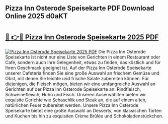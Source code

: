 ## Pizza Inn Osterode Speisekarte PDF Download Online 2025 d0aKT

# <h2><a href="http://gcdvqhl.nevu.top/?p=Pizza+Inn+Osterode+Speisekarte">🔗 👉🔴 Pizza Inn Osterode Speisekarte 2025 PDF</a></h2>

[![Pizza Inn Osterode Speisekarte 2025 PDF](https://i.imgur.com/dBaPXMq.png)](http://gcdvqhl.nevu.top/?p=Pizza+Inn+Osterode+Speisekarte)
Die Pizza Inn Osterode Speisekarte ist nicht nur eine Liste von Gerichten in einem Restaurant oder Café, sondern auch Ihre Gelegenheit, etwas zu finden, das köstlich und für Ihren Geschmack geeignet ist. Auf der Pizza Inn Osterode Speisekarte unserer Cafeteria finden Sie eine große Auswahl an frischem Gemüse und Obst, mit denen Sie leichte und frische Salate zubereiten können. Für diejenigen, die Fleisch mögen, bieten wir eine umfangreiche Auswahl an Gerichten auf der Pizza Inn Osterode Speisekarte an: Rindfleisch, Schweinefleisch, Huhn und Fisch. Unseren Auserwählten bieten wir exquisite Gerichte wie Schaschlik und Steak an, die auf einem alten, natürlichen Feuer zubereitet werden. Unsere Pizza Inn Osterode Speisekarte bietet eine große Auswahl an Desserts, von klassischen Torten und Kuchen bis hin zu exquisiten Crème Brûlée und Schokoladenstückchen.
